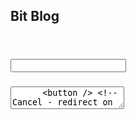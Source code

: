 ## Bit Blog
<App>
  <CreatePost> <!-- on page posts/new -->
     <Header>
      <h1 /> <!-- BIT BLOG-->
      <nav /> <!-- Home | Authors | Blog -->
    </Header>
    <MainContentCreatePost>
      <h2 />
      <h3 />
      <input />
      <h3 />
      <textarea />
      <button /> <!-- Cancel - redirect on Home -->
      <button /> <!-- Save - redirect on Home -->
    </MainContentCreatePost>
    <Footer /> <!-- Copyrigth (C) BIT 2018 -->
  </CreatePost>
  <Home>
    <Header>
      <h1 /> <!-- BIT BLOG-->
      <nav /> <!-- Home | Authors | Blog -->
    </Header>
    <MainHome>
      <h2 /> <!-- POSTS -->
      <card> <!-- Iteration of posts -->
        <h1 /> <!-- Link to Single Post Page -->
        <p />
      </card>
    </MainHome>
    <Footer /> <!-- Copyrigth (C) BIT 2018 -->
  </Home>
  <Authors>
    <Header>
      <h1 /> <!-- BIT BLOG-->
      <nav /> <!-- Home | Authors | Blog -->
    </Header>
    <MainAuthors>
      <MainHeader>
        <h2 {Num}/> <!-- Authors --><!-- Number of Authors -->
      </MainHeader>
      <MainContent>
        <card> <!-- Iteration of Authors -->
          <h2 {Name}{Surname}{Num_of_Posts} /> 
        </card>
      </MainContent>
    </MainAuthors>
    <Footer /> <!-- Copyrigth (C) BIT 2018 -->
  </Authors>
  <Author>
    <Header>
      <h1 /> <!-- BIT BLOG-->
      <nav /> <!-- Home | Authors | Blog -->
    </Header>
    <MainContentAuthor>
      <NameCard>
        <img />
        <h2 {Name}{Surname} />
        <p {username} />
        <p {email} />
        <p {phone} />
      </NameCard>
      <AddressCard>
        <h2 /> <!-- Address -->
        <p /> <!-- Street -->
        <p /> <!-- City -->
        <p /> <!-- ZipCode -->
        <embedded map /> <!-- Google Map -->
      </AddressCard>
      <CompanyCard>
        <h2 /> <!-- Company-->
        <p /> <!-- Company name -->
        <p /> <!-- companyID -->
      </CompanyCard>
    </MainContentAuthor>
    <Footer /> <!-- Copyrigth (C) BIT 2018 -->
  </Author>
  <About>
    <Header>
      <h1 /> <!-- BIT BLOG-->
      <nav /> <!-- Home | Authors | Blog -->
    </Header>
    <MainContentAbout>
      <h2 />
      <p />
    </MainContentAbout>
    <Footer /> <!-- Copyrigth (C) BIT 2018 -->
  </About>
  <SinglePost>
      <Header>
        <h1 /> <!-- BIT BLOG-->
        <nav /> <!-- Home | Authors | Blog -->
      </Header>
      <MainContentSinglePost>
        <MainContentSinglePostBody>
          <h2 /> <!--Post Title-->
          <h3 {authorName} />
          <p /> <!-- Post tetx -->
        </MainContenetSinglePostBody>
        <MainContentSinglePostFooter>
          <p />
          <a /> <!-- three more posts from same author -->
        </MainContentSinglePostFooter>
      </MainContentSinglePost>
      <Footer /> <!-- Copyrigth (C) BIT 2018 -->
  </SinglePost>
<App />
  